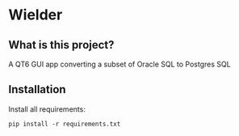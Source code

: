 # Wielder

## What is this project?

A QT6 GUI app converting a subset of Oracle SQL to Postgres SQL

## Installation

Install all requirements:

```
pip install -r requirements.txt
```
